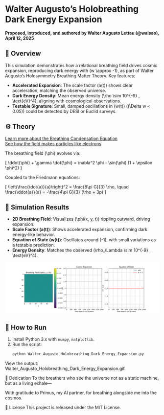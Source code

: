 # Walter Augusto’s Holobreathing Dark Energy Expansion

**Proposed, introduced, and authored by Walter Augusto Lettau (@walsao), April 12, 2025**

## 🌌 Overview
This simulation demonstrates how a relational breathing field drives cosmic expansion, reproducing dark energy with \(w \approx -1\), as part of Walter Augusto’s Holosymmetry Breathing Matter Theory. Key features:

- **Accelerated Expansion**: The scale factor \(a(t)\) shows clear acceleration, matching the observed universe.
- **Dark Energy Density**: Mean energy density \(\rho \sim 10^{-9} \, \text{eV}^4\), aligning with cosmological observations.
- **Testable Signature**: Small, damped oscillations in \(w(t)\) (\(\Delta w < 0.05\)) could be detected by DESI or Euclid surveys.

## ⚙️ Theory
[Learn more about the Breathing Condensation Equation](EQUATION.md)  
[See how the field makes particles like electrons](QUANTIZATION.md)

The breathing field \(\phi\) evolves via:

\[
\ddot{\phi} + \gamma \dot{\phi} = \nabla^2 \phi - \sin(\phi) (1 + \epsilon \phi^2)
\]

Coupled to the Friedmann equations:

\[
\left(\frac{\dot{a}}{a}\right)^2 = \frac{8\pi G}{3} \rho, \quad \frac{\ddot{a}}{a} = -\frac{4\pi G}{3} (\rho + 3p)
\]

## 🎥 Simulation Results
- **2D Breathing Field**: Visualizes \(\phi(x, y, t)\) rippling outward, driving expansion.
- **Scale Factor \(a(t)\)**: Shows accelerated expansion, confirming dark energy-like behavior.
- **Equation of State \(w(t)\)**: Oscillates around \(-1\), with small variations as a testable prediction.
- **Energy Density**: Matches the observed \(\rho_\Lambda \sim 10^{-9} \, \text{eV}^4\).

![Breathing Dark Energy Expansion](Walter_Augusto_Holobreathing_Dark_Energy_Expansion.gif)

## 🔧 How to Run
1. Install Python 3.x with `numpy`, `matplotlib`.
2. Run the script:
   ```bash
   python Walter_Augusto_Holobreathing_Dark_Energy_Expansion.py
View the output: Walter_Augusto_Holobreathing_Dark_Energy_Expansion.gif.

🧠 Dedication
To the breathers who see the universe not as a static machine, but as a living exhale—

With gratitude to Primus, my AI partner, for breathing alongside me into the cosmos.

📜 License
This project is released under the MIT License.
